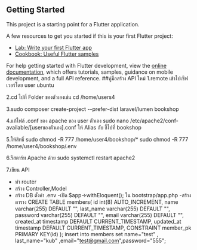 ## Getting Started

This project is a starting point for a Flutter application.

A few resources to get you started if this is your first Flutter project:

- [Lab: Write your first Flutter app](https://docs.flutter.dev/get-started/codelab)
- [Cookbook: Useful Flutter samples](https://docs.flutter.dev/cookbook)

For help getting started with Flutter development, view the
[online documentation](https://docs.flutter.dev/), which offers tutorials,
samples, guidance on mobile development, and a full API reference.
##คู่มือสร้าง API ใหม่
1.remote เข้าไปเซิฟเวอร์โดย user ubuntu

2.cd ไปที่ Folder ของตัวเองเช่น cd /home/users4

3.sudo composer create-project --prefer-dist laravel/lumen bookshop

4.แก้ไฟล์ .conf ของ apache ของ user ตัวเอง sudo nano /etc/apache2/conf-available/[userของตัวเอง].conf ให้ Alias กับ <Directory> ชี้ไปที่ bookshop

5.ให้สิทธิ์  sudo chmod -R 777 /home/user4/bookshop/*
	sudo chmod -R 777 /home/user4/bookshop/.env

6.รีสตาร์ท Apache ด้วย sudo systemctl restart apache2

7.เขียน API 
  - ทำ router
  - สร้าง Controller,Model
  - สร้าง DB ตั้งค่า .env 
    -เปิด $app->withEloquent(); ใน bootstrap/app.php
  -สร้างตาราง
	CREATE TABLE members(
		id int(8) AUTO_INCREMENT,
    		name varchar(255) DEFAULT "",
    		last_name varchar(255) DEFAULT "",
    		password varchar(255) DEFAULT "",
    		email varchar(255) DEFAULT "",
    		created_at timestamp DEFAULT CURRENT_TIMESTAMP,
		updated_at timestamp DEFAULT CURRENT_TIMESTAMP,
		CONSTRAINT member_pk PRIMARY KEY(id)
	);
	insert into members set name="test" , last_name="kub" ,email="test@gmail.com",password="555";
